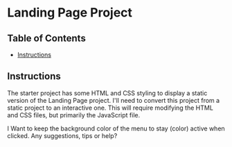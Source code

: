 # Landing Page Project

## Table of Contents

* [Instructions](#instructions)

## Instructions

The starter project has some HTML and CSS styling to display a static version of the Landing Page project. I'll need to convert this project from a static project to an interactive one. This will require modifying the HTML and CSS files, but primarily the JavaScript file.

I Want to keep the background color of the menu to stay (color) active when clicked. Any suggestions, tips or help?




